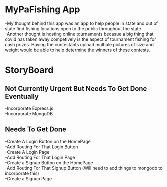 # MyPaFishing App

-My thought behind this app was an app to help people in state and out of state find fishing locations open to the public throughout the state <br />
-Another thought is hosting online tournaments becasue a big thing that covid has taken away competively is the aspect of tournament fishing for cash prizes.
Having the contestants upload multiple pictures of size and weight would be able to help determine the winners of these contests.

# StoryBoard

## Not Currently Urgent But Needs To Get Done Eventually
-Incorporate Express.js<br />
-Incorporate MongoDB

## Needs To Get Done
-Create A Login Button on the HomePage<br />
-Add Routing For That Login Button<br />
-Create A Login Page<br />
-Add Routing For That Login Page<br />
-Create a Signup Button on the HomePage<br />
-Add Routing For That Signup Button (Will need to add things to mongodb to incorporate this)<br />
-Create a Signup Page<br />


